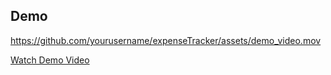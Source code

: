 ## Demo

https://github.com/yourusername/expenseTracker/assets/demo_video.mov

[Watch Demo Video](./assets/demo_video.mov)
